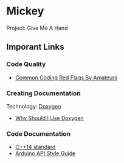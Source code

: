 # Mickey

Project: Give Me A Hand

## Imporant Links

### Code Quality

- [Common Coding Red Flags By Amateurs](https://www.reddit.com/r/cpp_questions/comments/11nomn3/what_are_some_signs_that_code_is_written_by_an/)

### Creating Documentation

Technology: [Doxygen](https://www.doxygen.nl/)

- [Why Should I Use Doxygen](https://www.reddit.com/r/cpp_questions/comments/568m6m/why_should_i_use_doxygen/)

### Code Documentation

- [C++14 standard](https://www.open-std.org/jtc1/sc22/wg21/docs/papers/2014/n4296.pdf)
- [Arduino API Style Guide](https://docs.arduino.cc/learn/contributions/arduino-library-style-guide)